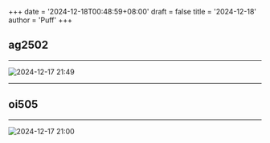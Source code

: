 +++
date = '2024-12-18T00:48:59+08:00'
draft = false
title = '2024-12-18'
author = 'Puff'
+++

## ag2502

---

![2024-12-17 21:49](/images/2024-12-18-00-49-22.png)

---

## oi505

---

![2024-12-17 21:00](/images/2024-12-18-00-54-41.png)
